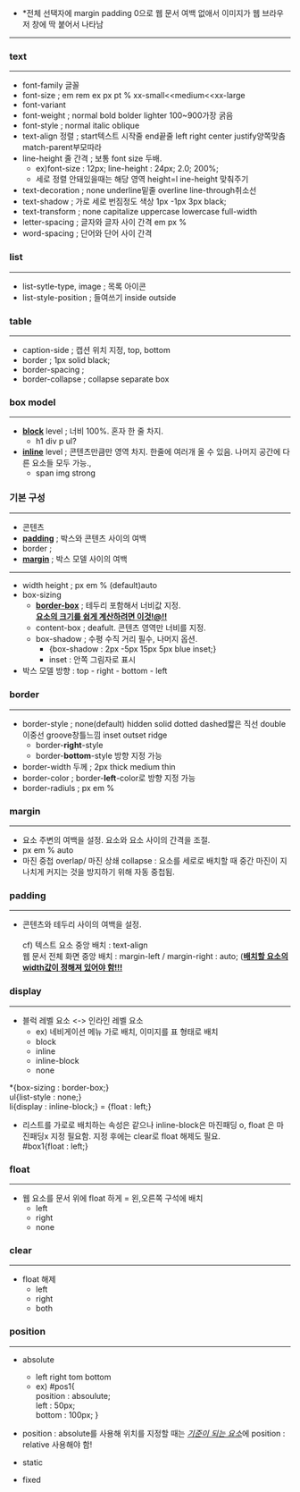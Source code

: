 - *전체 선택자에 margin padding 0으로 웹 문서 여백 없애서 이미지가 웹 브라우저 창에 딱 붙어서 나타남
---
### text
---
- font-family 글꼴
- font-size ; em rem ex px pt % xx-small<<medium<<xx-large 
- font-variant
- font-weight ; normal bold bolder lighter 100~900가장 굵음 
- font-style ; normal italic oblique
- text-align 정렬 ; start텍스트 시작줄 end끝줄 left right center justify양쪽맞춤 match-parent부모따라
- line-height 줄 간격 ; 보통 font size 두배. 
  -  ex)font-size : 12px; line-height : 24px; 2.0; 200%;
  -  세로 정렬 안돼있을때는 해당 영역 height=l ine-height 맞춰주기
- text-decoration ; none underline밑줄 overline line-through취소선
- text-shadow ; 가로 세로 번짐정도 색상 1px -1px 3px black; 
- text-transform ; none capitalize uppercase lowercase full-width
- letter-spacing ; 글자와 글자 사이 간격 em px % 
- word-spacing ; 단어와 단어 사이 간격

### list 
---
- list-sytle-type, image ; 목록 아이콘
- list-style-position ; 들여쓰기 inside outside 

### table
---
- caption-side ; 캡션 위치 지정, top, bottom
- border ; 1px solid black;
- border-spacing ;
- border-collapse ; collapse separate box

### box model
---
- <b><u>block</u></b> level ; 너비 100%. 혼자 한 줄 차지.
  -  h1 div p ul?
- <b><u>inline</u></b> level ; 콘텐츠만큼만 영역 차지. 한줄에 여러개 올 수 있음. 나머지 공간에 다른 요소들 모두 가능.,
  -  span img strong


### 기본 구성
---
  - 콘텐츠
  - <b><u>padding</u></b> ; 박스와 콘텐츠 사이의 여백
  - border ; 
  - <b><u>margin</u></b> ; 박스 모델 사이의 여백
---
-  width height ; px em % (default)auto
-  box-sizing
    - <b><u>border-box</u></b> ; 테두리 포함해서 너비값 지정.<br><b><u>요소의 크기를 쉽게 계산하려면 이것!@!!</u></b>
    - content-box ; deafult. 콘텐츠 영역만 너비를 지정.
    - box-shadow ; 수평 수직 거리 필수, 나머지 옵션.
      - {box-shadow : 2px -5px 15px 5px blue inset;}
      - inset : 안쪽 그림자로 표시
- 박스 모델 방향 : top - right - bottom - left

### border
---
- border-style ; none(default) hidden solid dotted dashed짧은 직선 double이중선 groove창틀느낌 inset outset ridge
  - border-<b>right</b>-style
  - border-<b>bottom</b>-style 방향 지정 가능
- border-width 두께 ; 2px thick medium thin
- border-color ; border-<b>left</b>-color로 방향 지정 가능
- border-radiuls ; px em %

### margin 
---
- 요소 주변의  여백을 설정. 요소와 요소 사이의 간격을 조절.
- px em % auto
- 마진 중첩 overlap/ 마진 상쇄 collapse : 요소를 세로로 배치할 때 중간 마진이 지나치게 커지는 것을 방지하기 위해 자동 중첩됨. 

### padding
---
- 콘텐츠와 테두리 사이의 여백을 설정.
<br><br>
cf) 텍스트 요소 중앙 배치 : text-align<br>
    웹 문서 전체 화면 중앙 배치 : margin-left / margin-right : auto; (<b><u>배치할 요소의 width값이 정해져 있어야 함!!!</u></b>

### display
---
- 블럭 레벨 요소 <-> 인라인 레벨 요소
  - ex) 네비게이션 메뉴 가로 배치, 이미지를 표 형태로 배치
  - block
  - inline
  - inline-block
  - none

*{box-sizing : border-box;}<br>
ul{list-style : none;}<br>
li{display : inline-block;} = {float : left;}
- 리스트를 가로로 배치하는 속성은 같으나 inline-block은 마진패딩 o,  float 은 마진패딩x 지정 필요함. 지정 후에는 clear로 float 해제도 필요.<br>
#box1{float : left;}<br>

### float
---
- 웹 요소를 문서 위에 float 하게 = 왼,오른쪽 구석에 배치
  - left
  - right
  - none

### clear
---
- float 해제
  - left
  - right
  - both

### position
---
- absolute
   - left right tom bottom
   -  ex) #pos1{<br>
            position : absoulute;<br>
            left : 50px;<br>
            bottom : 100px; }

- position : absolute를 사용해 위치를 지정할 때는 <u><i>기준이 되는 요소</i></u>에 position : relative 사용해야 함!
- static
- fixed
